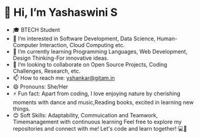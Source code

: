  # 👋 Hi, I’m Yashaswini S

- 🎓 BTECH Student
- 👀 I’m interested in Software Development, Data Science, Human-Computer Interaction, Cloud Computing etc.
- 🌱 I’m currently learning Programming Languages, Web Development, Design Thinking-For innovative ideas.
- 💞️ I’m looking to collaborate on Open Source Projects, Coding Challenges, Research, etc.
- 📫 How to reach me: yshankar@gitam.in
- 😄 Pronouns: She/Her 
- ⚡ Fun fact: Apart from coding, I love enjoying nature by cherishing moments with dance and music,Reading books, excited in learning new things.
- 😊 Soft Skills: Adaptability, Commuication and Teamwork, Timemanagement with continuous learning
Feel free to explore my repositories and connect with me! Let's code and learn together! 💻🚀

<!---
Yash04-S/Yash04-S is a ✨ special ✨ repository because its `README.md` (this file) appears on your GitHub profile.
You can click the Preview link to take a look at your changes.
--->
